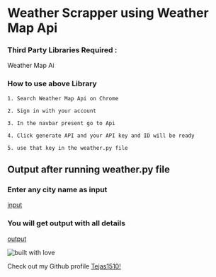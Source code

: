 # Weather Scrapper using Weather Map Api


### Third Party Libraries Required :
Weather Map Ai

### How to use above Library
```
1. Search Weather Map Api on Chrome

2. Sign in with your account

3. In the navbar present go to Api

4. Click generate API and your API key and ID will be ready

5. use that key in the weather.py file
```
## Output after running weather.py file

### Enter any city name as input

[input](https://github.com/Tejas1510/Hacking-Scripts/tree/main/Python/weatherscrapper/images/image1.png)

### You will get output with all details

[output](https://github.com/Tejas1510/Hacking-Scripts/tree/main/Python/weatherscrapper/images/image2.png)

![built with love](https://forthebadge.com/images/badges/built-with-love.svg)

Check out my Github profile [Tejas1510!](https://github.com/Tejas1510)
